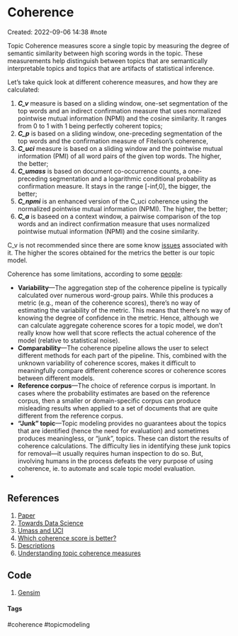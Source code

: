 # Coherence
Created: 2022-09-06 14:38
#note

Topic Coherence measures score a single topic by measuring the degree of semantic similarity between high scoring words in the topic. These measurements help distinguish between topics that are semantically interpretable topics and topics that are artifacts of statistical inference.

Let’s take quick look at different coherence measures, and how they are calculated:

1.  **_C_v_** measure is based on a sliding window, one-set segmentation of the top words and an indirect confirmation measure that uses normalized pointwise mutual information (NPMI) and the cosine similarity. It ranges from 0 to 1 with 1 being perfectly coherent topics;
2.  **_C_p_** is based on a sliding window, one-preceding segmentation of the top words and the confirmation measure of Fitelson’s coherence,
3.  **_C_uci_** measure is based on a sliding window and the pointwise mutual information (PMI) of all word pairs of the given top words. The higher, the better;
4.  **_C_umass_** is based on document co-occurrence counts, a one-preceding segmentation and a logarithmic conditional probability as confirmation measure. It stays in the range [-inf,0], the bigger, the better;
5.  **_C_npmi_** is an enhanced version of the C_uci coherence using the normalized pointwise mutual information (NPMI). The higher, the better;
6.  **_C_a_** is baseed on a context window, a pairwise comparison of the top words and an indirect confirmation measure that uses normalized pointwise mutual information (NPMI) and the cosine similarity.

C_v is not recommended since there are some know [issues](https://github.com/dice-group/Palmetto/issues/12) associated with it.
The higher the scores obtained for the metrics the better is our topic model.

Coherence has some limitations, according to some [people](https://highdemandskills.com/topic-model-evaluation/):
-   **Variability**—The aggregation step of the coherence pipeline is typically calculated over numerous word-group pairs. While this produces a metric (e.g., mean of the coherence scores), there’s no way of estimating the variability of the metric. This means that there’s no way of knowing the degree of confidence in the metric. Hence, although we can calculate aggregate coherence scores for a topic model, we don’t really know how well that score reflects the actual coherence of the model (relative to statistical noise).
-   **Comparability**—The coherence pipeline allows the user to select different methods for each part of the pipeline. This, combined with the unknown variability of coherence scores, makes it difficult to meaningfully compare different coherence scores or coherence scores between different models.
-   **Reference corpus**—The choice of reference corpus is important. In cases where the probability estimates are based on the reference corpus, then a smaller or domain-specific corpus can produce misleading results when applied to a set of documents that are quite different from the reference corpus.
-   **“Junk” topic**—Topic modeling provides no guarantees about the topics that are identified (hence the need for evaluation) and sometimes produces meaningless, or “junk”, topics. These can distort the results of coherence calculations. The difficulty lies in identifying these junk topics for removal—it usually requires human inspection to do so. But, involving humans in the process defeats the very purpose of using coherence, ie. to automate and scale topic model evaluation.
- 
## References
1. [Paper](http://svn.aksw.org/papers/2015/WSDM_Topic_Evaluation/public.pdf)
2. [Towards Data Science](https://towardsdatascience.com/evaluate-topic-model-in-python-latent-dirichlet-allocation-lda-7d57484bb5d0)
3. [Umass and UCI](http://qpleple.com/topic-coherence-to-evaluate-topic-models/)
4. [Which coherence score is better?](https://www.baeldung.com/cs/topic-modeling-coherence-score)
5. [Descriptions](https://palmetto.demos.dice-research.org/)
6. [Understanding topic coherence measures](https://towardsdatascience.com/understanding-topic-coherence-measures-4aa41339634c)

## Code
1. [Gensim](https://radimrehurek.com/gensim/models/coherencemodel.html)

#### Tags
#coherence #topicmodeling